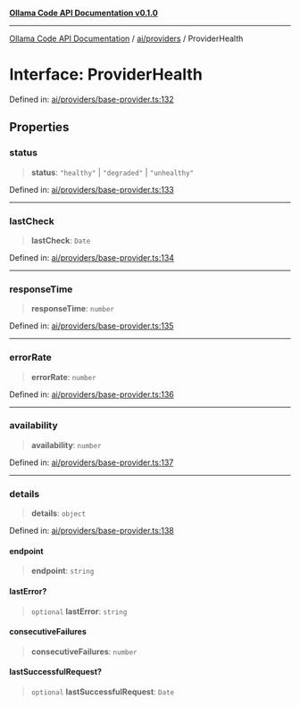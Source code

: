 [**Ollama Code API Documentation v0.1.0**](../../../README.md)

***

[Ollama Code API Documentation](../../../modules.md) / [ai/providers](../README.md) / ProviderHealth

# Interface: ProviderHealth

Defined in: [ai/providers/base-provider.ts:132](https://github.com/erichchampion/ollama-code/blob/1174940021f16bcb3532cf8cda9d6c9f9b0e072f/ollama-code/src/ai/providers/base-provider.ts#L132)

## Properties

### status

> **status**: `"healthy"` \| `"degraded"` \| `"unhealthy"`

Defined in: [ai/providers/base-provider.ts:133](https://github.com/erichchampion/ollama-code/blob/1174940021f16bcb3532cf8cda9d6c9f9b0e072f/ollama-code/src/ai/providers/base-provider.ts#L133)

***

### lastCheck

> **lastCheck**: `Date`

Defined in: [ai/providers/base-provider.ts:134](https://github.com/erichchampion/ollama-code/blob/1174940021f16bcb3532cf8cda9d6c9f9b0e072f/ollama-code/src/ai/providers/base-provider.ts#L134)

***

### responseTime

> **responseTime**: `number`

Defined in: [ai/providers/base-provider.ts:135](https://github.com/erichchampion/ollama-code/blob/1174940021f16bcb3532cf8cda9d6c9f9b0e072f/ollama-code/src/ai/providers/base-provider.ts#L135)

***

### errorRate

> **errorRate**: `number`

Defined in: [ai/providers/base-provider.ts:136](https://github.com/erichchampion/ollama-code/blob/1174940021f16bcb3532cf8cda9d6c9f9b0e072f/ollama-code/src/ai/providers/base-provider.ts#L136)

***

### availability

> **availability**: `number`

Defined in: [ai/providers/base-provider.ts:137](https://github.com/erichchampion/ollama-code/blob/1174940021f16bcb3532cf8cda9d6c9f9b0e072f/ollama-code/src/ai/providers/base-provider.ts#L137)

***

### details

> **details**: `object`

Defined in: [ai/providers/base-provider.ts:138](https://github.com/erichchampion/ollama-code/blob/1174940021f16bcb3532cf8cda9d6c9f9b0e072f/ollama-code/src/ai/providers/base-provider.ts#L138)

#### endpoint

> **endpoint**: `string`

#### lastError?

> `optional` **lastError**: `string`

#### consecutiveFailures

> **consecutiveFailures**: `number`

#### lastSuccessfulRequest?

> `optional` **lastSuccessfulRequest**: `Date`
